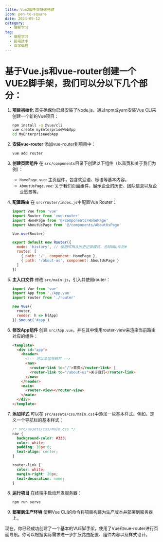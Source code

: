 ```yaml
---
title: Vue2脚手架快速搭建
icon: pen-to-square
date: 2024-09-12
category:
  - 编程学习
tag:
  - 编程学习
  - 前端技术
  - 自学编程
---
```

# 基于Vue.js和vue-router创建一个VUE2脚手架，我们可以分以下几个部分：

1. **项目初始化**
   首先确保你已经安装了Node.js。通过npm或yarn安装Vue CLI来创建一个新的Vue项目：

   ```bash
   npm install -g @vue/cli
   vue create myEnterpriseWebApp
   cd MyEnterpriseWebApp
   ```
2. **安装vue-router**
   添加vue-router到项目中：

   ```bash
   vue add router
   ```
3. **创建页面组件**
   在 `src/components`目录下创建以下组件（以首页和关于我们为例）：

   - `HomePage.vue`: 主页组件，包含欢迎语、标语等基本内容。
   - `AboutUsPage.vue`: 关于我们页面组件，展示企业的历史、团队信息以及企业愿景等。
4. **配置路由**
   在 `src/router/index.js`中配置Vue Router：

   ```javascript
   import Vue from 'vue'
   import Router from 'vue-router'
   import HomePage from '@/components/HomePage'
   import AboutUsPage from '@/components/AboutUsPage'

   Vue.use(Router)

   export default new Router({
     mode: 'history', // 使用HTML5历史记录模式，去除URL中的#
     routes: [
       { path: '/', component: HomePage },
       { path: '/about-us', component: AboutUsPage }
     ]
   })
   ```
5. **主入口文件**
   修改 `src/main.js`，引入并使用router：

   ```javascript
   import Vue from 'vue'
   import App from './App.vue'
   import router from './router'

   new Vue({
     router,
     render: h => h(App)
   }).$mount('#app')
   ```
6. **修改App组件**
   创建 `src/App.vue`，并在其中使用router-view来渲染当前路由对应的组件：

   ```html
   <template>
     <div id="app">
       <header>
         <!-- 可以添加导航栏 -->
         <nav>
           <router-link to="/">首页</router-link> |
           <router-link to="/about-us">关于我们</router-link>
         </nav>
       </header>
       <main>
         <router-view></router-view>
       </main>
     </div>
   </template>
   ```
7. **添加样式**
   可以在 `src/assets/css/main.css`中添加一些基本样式。例如，定义一个导航栏的基本样式：

   ```css
   /* src/assets/css/main.css */
   nav {
     background-color: #333;
     color: white;
     padding: 10px 0;
     text-align: center;
   }

   router-link {
     color: white;
     margin-right: 20px;
     text-decoration: none;
   }
   ```
8. **运行项目**
   在终端中启动开发服务器：

   ```bash
   npm run serve
   ```
9. **部署到生产环境**
   使用Vue CLI的命令将项目构建为生产版本并部署到服务器上。

现在，你已经成功创建了一个基本的VUE脚手架，使用了Vue和vue-router进行页面导航。你可以根据实际需求进一步扩展路由配置、组件内容以及样式设计。
